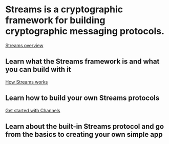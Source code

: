 # Streams is a cryptographic framework for building cryptographic messaging protocols.

[Streams overview](/1.1/overview.md)
## Learn what the Streams framework is and what you can build with it

[How Streams works](/1.1/guides/building-a-protocol.md)
## Learn how to build your own Streams protocols

[Get started with Channels](root://channels/1.1/overview.md)
## Learn about the built-in Streams protocol and go from the basics to creating your own simple app
